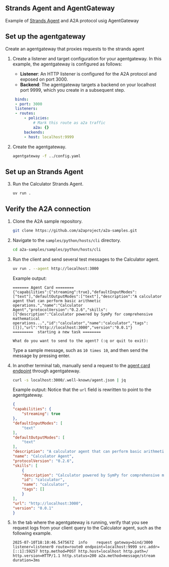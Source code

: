 ## Strands Agent and AgentGateway

Example of [Strands Agent](https://strandsagents.com/) and A2A protocol usig AgentGateway

## Set up the agentgateway

Create an agentgateway that proxies requests to the strands agent

1. Create a listener and target configuration for your agentgateway. In this example, the agentgateway is configured as follows:
   * **Listener**: An HTTP listener is configured for the A2A protocol and exposed on port 3000.
   * **Backend**: The agentgateway targets a backend on your localhost port 9999, which you create in a subsequent step.
   ```yaml
    binds:
    - port: 3000
    listeners:
    - routes:
        - policies:
            # Mark this route as a2a traffic
            a2a: {}
        backends:
        - host: localhost:9999
   ```

2. Create the agentgateway.
   ```sh
   agentgateway -f ../config.yaml
   ```

## Set up an Strands Agent

3. Run the Calculator Strands Agent.

   ```sh
   uv run .
   ```

## Verify the A2A connection

1. Clone the A2A sample repository.
   ```sh
   git clone https://github.com/a2aproject/a2a-samples.git
   ```

2. Navigate to the `samples/python/hosts/cli` directory.

   ```sh
   cd a2a-samples/samples/python/hosts/cli
   ```

3. Run the client and send several test messages to the Calculator agent.

    ```sh
    uv run . --agent http://localhost:3000
    ```

    Example output:

    ```
    ======= Agent Card ========
    {"capabilities":{"streaming":true},"defaultInputModes":["text"],"defaultOutputModes":["text"],"description":"A calculator agent that can perform basic arithmetic operations.","name":"Calculator Agent","protocolVersion":"0.2.6","skills":[{"description":"Calculator powered by SymPy for comprehensive mathematical operations...","id":"calculator","name":"calculator","tags":[]}],"url":"http://localhost:3000","version":"0.0.1"}
    =========  starting a new task ========

    What do you want to send to the agent? (:q or quit to exit):
    ```

    Type a sample message, such as `10 times 10`, and then send the message by pressing enter.

3. In another terminal tab, manually send a request to the [agent card endpoint](https://www.agentcard.net/) through agentgateway.

   ```sh
   curl -s localhost:3000/.well-known/agent.json | jq
   ```

   Example output: Notice that the `url` field is rewritten to point to the agentgateway.

    ```json
    {
    "capabilities": {
        "streaming": true
    },
    "defaultInputModes": [
        "text"
    ],
    "defaultOutputModes": [
        "text"
    ],
    "description": "A calculator agent that can perform basic arithmetic operations.",
    "name": "Calculator Agent",
    "protocolVersion": "0.2.6",
    "skills": [
        {
        "description": "Calculator powered by SymPy for comprehensive mathematical operations.\n\nThis tool provides advanced mathematical functionality through multiple operation modes,\nincluding expression evaluation, equation solving, calculus operations (derivatives, integrals),\nlimits, series expansions, and matrix operations. Results are formatted with appropriate\nprecision and can be displayed in scientific notation when needed....",
        "id": "calculator",
        "name": "calculator",
        "tags": []
        }
    ],
    "url": "http://localhost:3000",
    "version": "0.0.1"
    }
    ```

4. In the tab where the agentgateway is running, verify that you see request logs from your client query to the Calculator agent, such as the following example.

   ```text
   2025-07-10T18:10:46.547567Z	info	request	gateway=bind/3000 listener=listener0 route=route0 endpoint=localhost:9999 src.addr=[::1]:59257 http.method=POST http.host=localhost http.path=/ http.version=HTTP/1.1 http.status=200 a2a.method=message/stream duration=3ms
   ```
